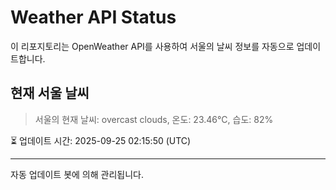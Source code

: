 
# Weather API Status

이 리포지토리는 OpenWeather API를 사용하여 서울의 날씨 정보를 자동으로 업데이트합니다.

## 현재 서울 날씨
> 서울의 현재 날씨: overcast clouds, 온도: 23.46°C, 습도: 82%

⏳ 업데이트 시간: 2025-09-25 02:15:50 (UTC)

---
자동 업데이트 봇에 의해 관리됩니다.
